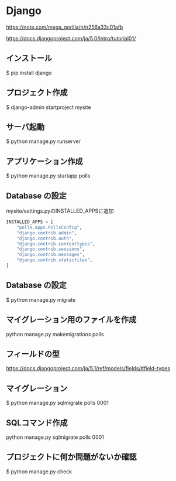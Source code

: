 # Django
https://note.com/mega_gorilla/n/n256a33c01afb

https://docs.djangoproject.com/ja/5.0/intro/tutorial01/
## インストール
$ pip install django

## プロジェクト作成
$ django-admin startproject mysite

## サーバ起動
$ python manage.py runserver

## アプリケーション作成
$ python manage.py startapp polls

## Database の設定
mysite/settings.pyのINSTALLED_APPSに追加
```python
INSTALLED_APPS = [
    "polls.apps.PollsConfig",
    "django.contrib.admin",
    "django.contrib.auth",
    "django.contrib.contenttypes",
    "django.contrib.sessions",
    "django.contrib.messages",
    "django.contrib.staticfiles",
]
```

## Database の設定
$ python manage.py migrate

## マイグレーション用のファイルを作成
python manage.py makemigrations polls

## フィールドの型
https://docs.djangoproject.com/ja/5.1/ref/models/fields/#field-types

## マイグレーション
$ python manage.py sqlmigrate polls 0001

## SQLコマンド作成
python manage.py sqlmigrate polls 0001

## プロジェクトに何か問題がないか確認
$ python manage.py check

